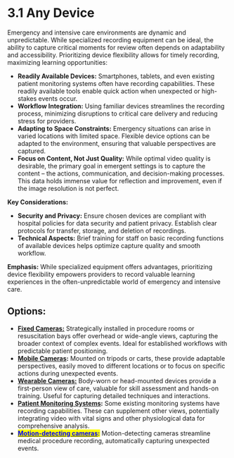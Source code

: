 # 3.1 Any Device

Emergency and intensive care environments are dynamic and unpredictable. While specialized recording equipment can be ideal, the ability to capture critical moments for review often depends on adaptability and accessibility. Prioritizing device flexibility allows for timely recording, maximizing learning opportunities:

* **Readily Available Devices:** Smartphones, tablets, and even existing patient monitoring systems often have recording capabilities. These readily available tools enable quick action when unexpected or high-stakes events occur.
* **Workflow Integration:** Using familiar devices streamlines the recording process, minimizing disruptions to critical care delivery and reducing stress for providers.
* **Adapting to Space Constraints:** Emergency situations can arise in varied locations with limited space. Flexible device options can be adapted to the environment, ensuring that valuable perspectives are captured.
* **Focus on Content, Not Just Quality:** While optimal video quality is desirable, the primary goal in emergent settings is to capture the content – the actions, communication, and decision-making processes. This data holds immense value for reflection and improvement, even if the image resolution is not perfect.

**Key Considerations:**

* **Security and Privacy:** Ensure chosen devices are compliant with hospital policies for data security and patient privacy. Establish clear protocols for transfer, storage, and deletion of recordings.
* **Technical Aspects:** Brief training for staff on basic recording functions of available devices helps optimize capture quality and smooth workflow.

**Emphasis:** While specialized equipment offers advantages, prioritizing device flexibility empowers providers to record valuable learning experiences in the often-unpredictable world of emergency and intensive care.

## Options:

* [**Fixed Cameras:**](fixed-cameras.md) Strategically installed in procedure rooms or resuscitation bays offer overhead or wide-angle views, capturing the broader context of complex events. Ideal for established workflows with predictable patient positioning.
* [**Mobile Cameras**](mobile-cameras.md)**:** Mounted on tripods or carts, these provide adaptable perspectives, easily moved to different locations or to focus on specific actions during unexpected events.
* [**Wearable Cameras:**](wearable-cameras.md) Body-worn or head-mounted devices provide a first-person view of care, valuable for skill assessment and hands-on training. Useful for capturing detailed techniques and interactions.
* [**Patient Monitoring Systems**](patient-monitoring-systems.md)**:** Some existing monitoring systems have recording capabilities. These can supplement other views, potentially integrating video with vital signs and other physiological data for comprehensive analysis.
* [<mark style="color:blue;">**Motion-detecting cameras**</mark>](motion-detecting-cameras.md)<mark style="color:blue;">**:**</mark> Motion-detecting cameras streamline medical procedure recording, automatically capturing unexpected events.

